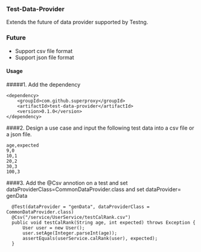 ### Test-Data-Provider
  Extends the future of data provider supported by Testng.    
### Future
* Support csv file format   
* Support json file format   

#### Usage
#####1. Add the dependency   
```
<dependency>     
    <groupId>com.github.superproxy</groupId>    
    <artifactId>test-data-provider</artifactId>    
    <version>0.1.0</version>    
</dependency>    
```

####2. Design a use case and input the following test data into a csv file or a json file. <br/>
```
age,expected
9,0 
10,1 
20,2  
30,3
100,3
```

####3. Add the @Csv annotion on a test  and set dataProviderClass=CommonDataProvider.class and set dataProvider= genData
  ```
    @Test(dataProvider = "genData", dataProviderClass = CommonDataProvider.class) 
    @Csv("/service/UserService/testCalRank.csv")  
    public void testCalRank(String age, int expected) throws Exception { 
        User user = new User();  
        user.setAge(Integer.parseInt(age));  
        assertEquals(userService.calRank(user), expected);  
    }  
```
